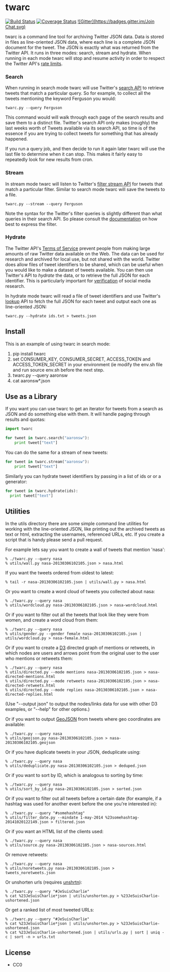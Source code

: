 twarc
=====

[![Build Status](https://secure.travis-ci.org/edsu/twarc.png)](http://travis-ci.org/edsu/twarc) [![Coverage Status](https://coveralls.io/repos/edsu/twarc/badge.png)](https://coveralls.io/r/edsu/twarc) [![Gitter](https://badges.gitter.im/Join Chat.svg)](https://gitter.im/edsu/twarc?utm_source=badge&utm_medium=badge&utm_campaign=pr-badge&utm_content=badge)

twarc is a command line tool for archiving Twitter JSON data. Data is stored
in files as line-oriented JSON data, where each line is a complete JSON document
for the tweet. The JSON is exactly what was returned from the Twitter API. It 
runs in three modes: search, stream and hydrate. When running in each mode
twarc will stop and resume activity in order to respect the Twitter API's [rate
limits](https://dev.twitter.com/rest/public/rate-limiting).

### Search

When running in search mode twarc will use Twitter's [search API](https://dev.twitter.com/rest/reference/get/search/tweets) to retrieve
tweets that match a particular query. So for example, to collect all the 
tweets mentioning the keyword Ferguson you would:

    twarc.py --query Ferguson

This command would will walk through each page of the search results and save
them to a distinct file. Twitter's search API only makes (roughly) the
last weeks worth of Tweets available via its search API, so time is of the 
essence if you are trying to collect tweets for something that has already 
happened. 

If you run a query job, and then decide to run it again later twarc will use the
last file to determine when it can stop. This makes it fairly easy to repeatedly
look for new results from cron.

### Stream

In stream mode twarc will listen to Twitter's [filter stream API](https://dev.twitter.com/streaming/reference/post/statuses/filter) for
tweets that match a particular filter. Similar to search mode twarc will save 
the tweets to a file.

    twarc.py --stream --query Ferguson

Note the syntax for the Twitter's filter queries is slightly different than what queries in their search API. So please consult the [documentation](https://dev.twitter.com/streaming/overview/request-parameters#track) on how best to express the filter.

### Hydrate

The Twitter API's [Terms of Service](https://dev.twitter.com/overview/terms/policy#6._Be_a_Good_Partner_to_Twitter)
prevent people from making large amounts of raw Twitter data available on the
Web. The data can be used for research and archived for local use, but not
shared with the world. Twitter does allow files of tweet identifiers to be 
shared, which can be useful when you would like to make a dataset of tweets 
available. You can then use Twitter's API to *hydrate* the data, or to retrieve
the full JSON for each identifier. This is particularly important for
[verification](https://en.wikipedia.org/wiki/Reproducibility) of social media
research.

In hydrate mode twarc will read a file of tweet identifiers and use Twitter's 
[lookup](https://dev.twitter.com/rest/reference/get/statuses/lookup) API to 
fetch the full JSON for each tweet and output each one as line-oriented JSON:


    twarc.py --hydrate ids.txt > tweets.json

## Install

This is an example of using twarc in search mode: 

1. pip install twarc
1. set CONSUMER\_KEY, CONSUMER\_SECRET, ACCESS\_TOKEN and ACCESS\_TOKEN\_SECRET in your environment (ie modify the env.sh file and run source env.sh before the next step.
1. twarc.py --query aaronsw
1. cat aaronsw*.json

## Use as a Library

If you want you can use twarc to get an iterator for tweets from a search as 
JSON and do something else with them. It will handle paging through results and
quotas:

```python
import twarc

for tweet in twarc.search("aaronsw"):
    print tweet["text"]
```

You can do the same for a stream of new tweets:

```python
for tweet in twarc.stream("aaronsw"):
    print tweet["text"]
```

Similarly you can hydrate tweet identifiers by passing in a list of ids or 
or a generator:

```python
for tweet in twarc.hydrate(ids):
  print tweet["text"]
```

## Utilities

In the utils directory there are some simple command line utilities for
working with the line-oriented JSON, like printing out the archived tweets as 
text or html, extracting the usernames, referenced URLs, etc.  If you
create a script that is handy please send a pull request.

For example lets say you want to create a wall of tweets that mention 'nasa':

    % ./twarc.py --query nasa
    % utils/wall.py nasa-20130306102105.json > nasa.html

If you want the tweets ordered from oldest to latest:

    % tail -r nasa-20130306102105.json | utils/wall.py > nasa.html

Or you want to create a word cloud of tweets you collected about nasa:

    % ./twarc.py --query nasa
    % utils/wordcloud.py nasa-20130306102105.json > nasa-wordcloud.html

Or if you want to filter out all the tweets that look like they were from
women, and create a word cloud from them:

    % ./twarc.py --query nasa
    % utils/gender.py --gender female nasa-20130306102105.json | utils/wordcloud.py > nasa-female.html

Or if you want to create a [D3](http://d3js.org/) directed graph of mentions
or retweets, in which nodes are users and arrows point from the original user
to the user who mentions or retweets them:

    % ./twarc.py --query nasa
    % utils/directed.py --mode mentions nasa-20130306102105.json > nasa-directed-mentions.html
    % utils/directed.py --mode retweets nasa-20130306102105.json > nasa-directed-retweets.html
    % utils/directed.py --mode replies nasa-20130306102105.json > nasa-directed-replies.html
    
(Use "--output json" to output the nodes/links data for use with other D3 examples, or "--help" for 
other options.)

Or if you want to output [GeoJSON](http://geojson.org/) from tweets where geo coordinates are available:

    % ./twarc.py --query nasa
    % utils/geojson.py nasa-20130306102105.json > nasa-20130306102105.geojson

Or if you have duplicate tweets in your JSON, deduplicate using:

    % ./twarc.py --query nasa
    % utils/deduplicate.py nasa-20130306102105.json > deduped.json

Or if you want to sort by ID, which is analogous to sorting by time:

    % ./twarc.py --query nasa
    % utils/sort_by_id.py nasa-20130306102105.json > sorted.json

Or if you want to filter out all tweets before a certain date (for example, if a hashtag was used for another event before the one you're interested in):

    % ./twarc.py --query "#somehashtag"
    % utils/filter_date.py --mindate 1-may-2014 %23somehashtag-20141020122149.json > filtered.json

Or if you want an HTML list of the clients used:

    % ./twarc.py --query nasa
    % utils/source.py nasa-20130306102105.json > nasa-sources.html

Or remove retweets:

    % ./twarc.py --query nasa
    % utils/noretweets.py nasa-20130306102105.json > tweets_noretweets.json

Or unshorten urls (requires [unshrtn](https://github.com/edsu/unshrtn)):

    % ./twarc.py --query "#JeSuisCharlie"
    % cat %23JeSuisCharlie*json | utils/unshorten.py > %23JeSuisCharlie-ushortened.json

Or get a ranked list of most tweeted URLs:
    
    % ./twarc.py --query "#JeSuisCharlie"
    % cat %23JeSuisCharlie*json | utils/unshorten.py > %23JeSuisCharlie-ushortened.json
    % cat %23JeSuisCharlie-ushortened.json | utils/urls.py | sort | uniq -c | sort -n > urls.txt


License
-------

* CC0
